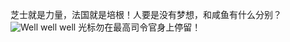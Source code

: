 芝士就是力量，法国就是培根！人要是没有梦想，和咸鱼有什么分别？  
![Well well well](https://raw.githubusercontent.com/wiki/doubility-sky/daydayup/image/happy.jpg "要不... 我下面给你吃？") 
光标勿在最高司令官身上停留！